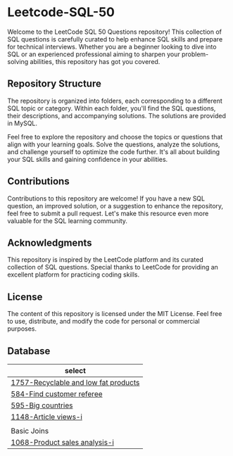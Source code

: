# Leetcode-SQL-50

Welcome to the LeetCode SQL 50 Questions repository! This collection of SQL questions is carefully curated to help enhance SQL skills and prepare for technical interviews. Whether you are a beginner looking to dive into SQL or an experienced professional aiming to sharpen your problem-solving abilities, this repository has got you covered.

## Repository Structure
The repository is organized into folders, each corresponding to a different SQL topic or category. Within each folder, you'll find the SQL questions, their descriptions, and accompanying solutions. The solutions are provided in MySQL. 

Feel free to explore the repository and choose the topics or questions that align with your learning goals. Solve the questions, analyze the solutions, and challenge yourself to optimize the code further. It's all about building your SQL skills and gaining confidence in your abilities.

## Contributions
Contributions to this repository are welcome! If you have a new SQL question, an improved solution, or a suggestion to enhance the repository, feel free to submit a pull request. Let's make this resource even more valuable for the SQL learning community.

## Acknowledgments
This repository is inspired by the LeetCode platform and its curated collection of SQL questions. Special thanks to LeetCode for providing an excellent platform for practicing coding skills.

## License
The content of this repository is licensed under the MIT License. Feel free to use, distribute, and modify the code for personal or commercial purposes.

## Database

| select |
| ------- |
| [1757-Recyclable and low fat products](https://github.com/TechieBhavin/Leetcode-SQL-50/tree/main/1757-Recyclable-and-low-fat-products) |
| [584-Find customer referee](https://github.com/TechieBhavin/Leetcode-SQL-50/tree/main/584-Find-customer-referee) |
| [595-Big countries](https://github.com/TechieBhavin/Leetcode-SQL-50/tree/main/595-Big-countries) |
| [1148-Article views-i](https://github.com/TechieBhavin/Leetcode-SQL-50/tree/main/1148-Article-views-i) |
|     |
| Basic Joins  |
| [1068-Product sales analysis-i](https://github.com/TechieBhavin/Leetcode-SQL-50/tree/main/1068-product-sales-analysis-i) |


